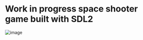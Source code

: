 # Work in progress space shooter game built with SDL2
![image](https://github.com/user-attachments/assets/a6d5e21e-ea0b-4600-81d2-d6b6137e662c)
